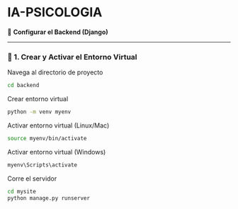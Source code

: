 # IA-PSICOLOGIA

📌 **Configurar el Backend (Django)**

---

### 🚀 1. Crear y Activar el Entorno Virtual



Navega al directorio de proyecto
```sh
cd backend
```

Crear entorno virtual
```sh 
python -m venv myenv
```

Activar entorno virtual (Linux/Mac)
```sh 
source myenv/bin/activate
```

Activar entorno virtual (Windows)
```sh
myenv\Scripts\activate
```

Corre el servidor
```sh
cd mysite
python manage.py runserver
```

